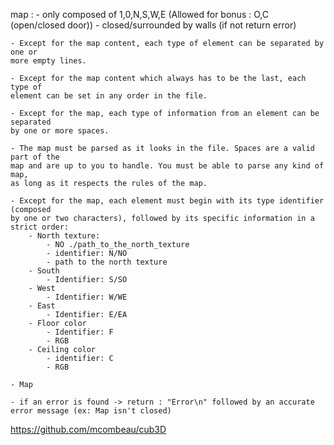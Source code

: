 map :
    - only composed of 1,0,N,S,W,E (Allowed for bonus : O,C (open/closed door))
    - closed/surrounded by walls (if not return error)
    
    - Except for the map content, each type of element can be separated by one or
    more empty lines.
    
    - Except for the map content which always has to be the last, each type of
    element can be set in any order in the file.
    
    - Except for the map, each type of information from an element can be separated
    by one or more spaces.

    - The map must be parsed as it looks in the file. Spaces are a valid part of the
    map and are up to you to handle. You must be able to parse any kind of map,
    as long as it respects the rules of the map.

    - Except for the map, each element must begin with its type identifier (composed
    by one or two characters), followed by its specific information in a strict order: 
        - North texture:
            - NO ./path_to_the_north_texture
            - identifier: N/NO
            - path to the north texture 
        - South
            - Identifier: S/SO
        - West
            - Identifier: W/WE
        - East
            - Identifier: E/EA
        - Floor color
            - Identifier: F
            - RGB
        - Ceiling color
            - identifier: C
            - RGB

    - Map

    - if an error is found -> return : "Error\n" followed by an accurate error message (ex: Map isn't closed)

https://github.com/mcombeau/cub3D
